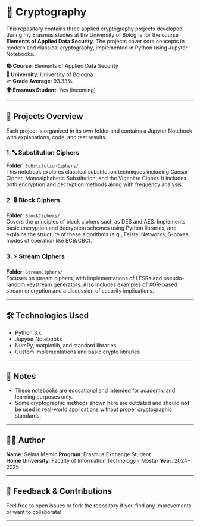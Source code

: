 # 🔐 Cryptography

This repository contains three applied cryptography projects developed during my Erasmus studies at the University of Bologna for the course **Elements of Applied Data Security**. The projects cover core concepts in modern and classical cryptography, implemented in Python using Jupyter Notebooks.

**📚 Course**: Elements of Applied Data Security  
**🏫 University**: University of Bologna  
**📈 Grade Average**: 93.33%  
**🌍 Erasmus Student**: Yes (incoming)

---

## 📁 Projects Overview

Each project is organized in its own folder and contains a Jupyter Notebook with explanations, code, and test results.

### 1. 🔤 Substitution Ciphers
**Folder**: `SubstitutionCiphers/`  
This notebook explores classical substitution techniques including Caesar Cipher, Monoalphabetic Substitution, and the Vigenère Cipher. It includes both encryption and decryption methods along with frequency analysis.

### 2. 🔒 Block Ciphers
**Folder**: `BlockCiphers/`  
Covers the principles of block ciphers such as DES and AES. Implements basic encryption and decryption schemes using Python libraries, and explains the structure of these algorithms (e.g., Feistel Networks, S-boxes, modes of operation like ECB/CBC).

### 3. ⚡ Stream Ciphers
**Folder**: `StreamCiphers/`  
Focuses on stream ciphers, with implementations of LFSRs and pseudo-random keystream generators. Also includes examples of XOR-based stream encryption and a discussion of security implications.

---

## 🛠️ Technologies Used

- Python 3.x
- Jupyter Notebooks
- NumPy, matplotlib, and standard libraries
- Custom implementations and basic crypto libraries

---

## 📌 Notes

- These notebooks are educational and intended for academic and learning purposes only.
- Some cryptographic methods shown here are outdated and should **not** be used in real-world applications without proper cryptographic standards.

---

## 🧑‍🎓 Author

**Name**: Selma Memic
**Program**: Erasmus Exchange Student  
**Home University**: Faculty of Information Technology - Mostar 
**Year**: 2024–2025

---

## 💬 Feedback & Contributions

Feel free to open issues or fork the repository if you find any improvements or want to collaborate!

---


